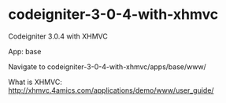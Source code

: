 # codeigniter-3-0-4-with-xhmvc
Codeigniter 3.0.4 with XHMVC

App: base

Navigate to codeigniter-3-0-4-with-xhmvc/apps/base/www/


What is XHMVC:  http://xhmvc.4amics.com/applications/demo/www/user_guide/



